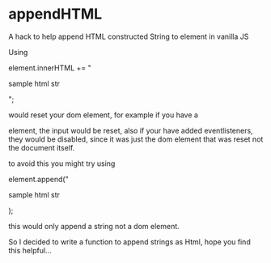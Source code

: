 # appendHTML
A hack to help append HTML constructed String to element in vanilla JS

Using 
  
  element.innerHTML += "<p>sample html str</p>";

would reset your dom element, 
for example if you have a <form> element, the input would be reset,
also if your have added eventlisteners, they would be disabled, since it was just the dom element that was reset not the document itself.
  
to avoid this you might try using 
  
  element.append("<p>sample html str</p>);

this would only append a string not a dom element.

So I decided to write a function to append strings as Html, hope you find this helpful...
